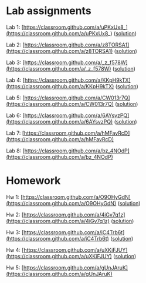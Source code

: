 # Lab assignments

Lab 1: [https://classroom.github.com/a/uPKxUx8_](https://classroom.github.com/a/uPKxUx8_) ([solution](https://github.com/TP1-HHU/lab1))

Lab 2: [https://classroom.github.com/a/z8TORSA1](https://classroom.github.com/a/z8TORSA1) ([solution](https://github.com/TP1-HHU/lab2))

Lab 3: [https://classroom.github.com/a/_z_f578W](https://classroom.github.com/a/_z_f578W)  ([solution](https://github.com/TP1-HHU/lab3))

Lab 4: [https://classroom.github.com/a/KKpH9kTX](https://classroom.github.com/a/KKpH9kTX) ([solution](https://github.com/TP1-HHU/lab4))

Lab 5: [https://classroom.github.com/a/CW013r7Q](https://classroom.github.com/a/CW013r7Q) ([solution](https://github.com/TP1-HHU/lab5))

Lab 6:  [https://classroom.github.com/a/6AYsvzPQ](https://classroom.github.com/a/6AYsvzPQ) ([solution](https://github.com/TP1-HHU/lab6))

Lab 7: [https://classroom.github.com/a/hMFavRcD](https://classroom.github.com/a/hMFavRcD)

Lab 8:  [https://classroom.github.com/a/bz_4NOdP](https://classroom.github.com/a/bz_4NOdP)

# Homework

Hw 1: [https://classroom.github.com/a/O9OHyGdN](https://classroom.github.com/a/O9OHyGdN) ([solution](https://github.com/TP1-HHU/hw1))

Hw 2: [https://classroom.github.com/a/4iGv7q1z](https://classroom.github.com/a/4iGv7q1z) ([solution](https://github.com/TP1-HHU/hw2))

Hw 3: [https://classroom.github.com/a/iC4Trb6t](https://classroom.github.com/a/iC4Trb6t) ([solution](https://github.com/TP1-HHU/hw3))

Hw 4: [https://classroom.github.com/a/uXKiFJUY](https://classroom.github.com/a/uXKiFJUY) ([solution](https://github.com/TP1-HHU/hw4))

Hw 5: [https://classroom.github.com/a/gUnJAruK](https://classroom.github.com/a/gUnJAruK)
